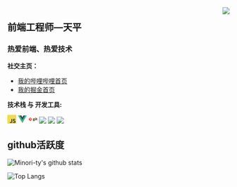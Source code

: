 <img align="right" src="https://count.getloli.com/get/@:Minori-ty?theme=moebooru">

## 前端工程师—天平

### 热爱前端、热爱技术

**社交主页：**

- [我的哔哩哔哩首页](https://space.bilibili.com/1503877955)
- [我的掘金首页](https://juejin.cn/user/1214304985296439/posts)

**技术栈 与 开发工具:**

<code><img height="20" src="https://raw.githubusercontent.com/github/explore/80688e429a7d4ef2fca1e82350fe8e3517d3494d/topics/javascript/javascript.png"></code>
<code><img height="20" src="https://raw.githubusercontent.com/github/explore/80688e429a7d4ef2fca1e82350fe8e3517d3494d/topics/vue/vue.png"></code>
<code><img height="20" src="https://raw.githubusercontent.com/github/explore/80688e429a7d4ef2fca1e82350fe8e3517d3494d/topics/git/git.png"></code>
<code><img height="20" src="https://github.com/Minori-ty/Minori-ty/blob/main/vite.png"></code>
<code><img height="20" src="https://github.com/Minori-ty/Minori-ty/blob/main/less.png"></code>
<code><img height="20" src="https://github.com/Minori-ty/Minori-ty/blob/main/docker.jpg"></code>

## github活跃度
![Minori-ty's github stats](https://github-readme-stats.vercel.app/api?username=Minori-ty&show_icons=true&theme=vue)

![Top Langs](https://github-readme-stats.vercel.app/api/top-langs/?username=Minori-ty)

